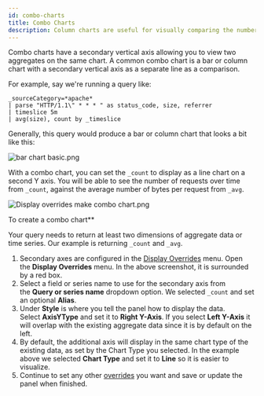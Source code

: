 ```yaml
---
id: combo-charts
title: Combo Charts
description: Column charts are useful for visually comparing the number of events that have occurred.
---
```




Combo charts have a secondary vertical axis allowing you to view two aggregates on the same chart. A common combo chart is a bar or column chart with a secondary vertical axis as a separate line as a comparison.

For example, say we're running a query like:

```
_sourceCategory=*apache*
| parse "HTTP/1.1\" * * * " as status_code, size, referrer
| timeslice 5m
| avg(size), count by _timeslice
```

Generally, this query would produce a bar or column chart that looks a bit like this:

![bar chart basic.png](/img/dashboards-new/panels/combo-charts/bar-chart-basic.png)

With a combo chart, you can set the `_count` to display as a line chart on a second Y axis. You will be able to see the number of requests over time from `_count`, against the average number of bytes per request from `_avg`.

![Display overrides make combo chart.png](/img/dashboards-new/panels/combo-charts/Display-overrides-make-combo-chart.png)

To create a combo chart**

Your query needs to return at least two dimensions of aggregate data or time series. Our example is returning `_count` and `_avg`. 

1. Secondary axes are configured in the [Display Overrides](./modify-chart.md) menu. Open the **Display Overrides** menu. In the above screenshot, it is surrounded by a red box.
1. Select a field or series name to use for the secondary axis from the **Query or series name** dropdown option. We selected `_count` and set an optional **Alias**. 
1. Under **Style** is where you tell the panel how to display the data. Select **AxisYType** and set it to **Right Y-Axis**. If you select **Left Y-Axis** it will overlap with the existing aggregate data since it is by default on the left.
1. By default, the additional axis will display in the same chart type of the existing data, as set by the Chart Type you selected. In the example above we selected **Chart Type** and set it to **Line** so it is easier to visualize.
1. Continue to set any other [overrides](./modify-chart.md) you want and save or update the panel when finished.
